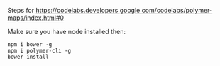 Steps for https://codelabs.developers.google.com/codelabs/polymer-maps/index.html#0

Make sure you have node installed then:

```
npm i bower -g
npm i polymer-cli -g
bower install
```
